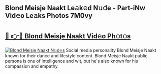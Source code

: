 ## Blond Meisje Naakt Le𝚊k𝚎d N𝚞𝚍e - Part-iNw Vid𝚎o Le𝚊ks Photos 7M0vy

# <h2><a href="http://fb4uq3f.evod.top/?m=Blond+Meisje+Naakt">🔗 👉🔴 Blond Meisje Naakt Vid𝚎o Ph𝚘t𝚘s</a></h2>

[![Blond Meisje Naakt N𝚞d𝚎s](https://i.imgur.com/8V9OHl7.gif)](http://fb4uq3f.evod.top/?m=Blond+Meisje+Naakt)
Social media personality Blond Meisje Naakt known for their dance and lifestyle content. Blond Meisje Naakt public persona is one of intelligence and wit, but he's also known for his compassion and empathy. 
